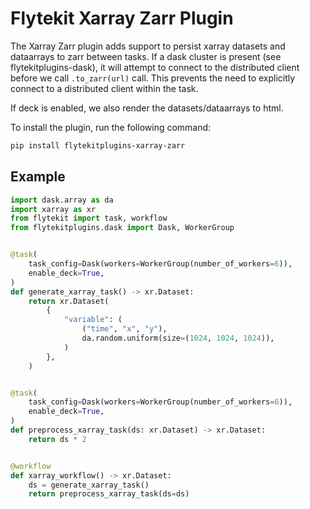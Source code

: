 # Flytekit Xarray Zarr Plugin
The Xarray Zarr plugin adds support to persist xarray datasets and dataarrays to zarr between tasks. If a dask cluster is present (see flytekitplugins-dask), it will attempt to connect to the distributed client before we call `.to_zarr(url)` call. This prevents the need to explicitly connect to a distributed client within the task.

If deck is enabled, we also render the datasets/dataarrays to html.

To install the plugin, run the following command:

```bash
pip install flytekitplugins-xarray-zarr
```

## Example

```python
import dask.array as da
import xarray as xr
from flytekit import task, workflow
from flytekitplugins.dask import Dask, WorkerGroup


@task(
    task_config=Dask(workers=WorkerGroup(number_of_workers=6)),
    enable_deck=True,
)
def generate_xarray_task() -> xr.Dataset:
    return xr.Dataset(
        {
            "variable": (
                ("time", "x", "y"),
                da.random.uniform(size=(1024, 1024, 1024)),
            )
        },
    )


@task(
    task_config=Dask(workers=WorkerGroup(number_of_workers=6)),
    enable_deck=True,
)
def preprocess_xarray_task(ds: xr.Dataset) -> xr.Dataset:
    return ds * 2


@workflow
def xarray_workflow() -> xr.Dataset:
    ds = generate_xarray_task()
    return preprocess_xarray_task(ds=ds)
```
